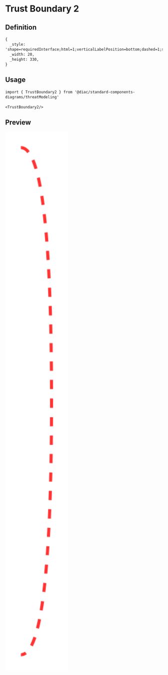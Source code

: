 # Trust Boundary 2

## Definition

```
{
  _style: 'shape=requiredInterface;html=1;verticalLabelPosition=bottom;dashed=1;strokeColor=#FF3333;strokeWidth=2;fillColor=none;fontColor=#FF3333;align=center;verticalAlign=top;labelPosition=center;',
  _width: 20,
  _height: 330,
}
```

## Usage

```
import { TrustBoundary2 } from '@diac/standard-components-diagrams/threatModeling'

<TrustBoundary2/>
```

## Preview

<img src="./trust-boundary-2.png" width="200"/>
